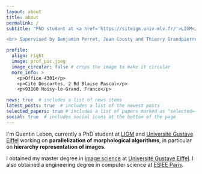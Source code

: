 ```yaml
---
layout: about
title: about
permalink: /
subtitle: "PhD student at <a href='https://siteigm.univ-mlv.fr/'>LIGM</a> and <a href='https://www.univ-gustave-eiffel.fr/'>Université Gustave Eiffel</a>.

<br> Supervised by Benjamin Perret, Jean Cousty and Thierry Grandpierre."

profile:
  align: right
  image: prof_pic.jpeg
  image_circular: false # crops the image to make it circular
  more_info: >
    <p>Office 4301</p>
    <p>Cité Descartes, 2 Bd Blaise Pascal</p>
    <p>93160 Noisy-le-Grand, France</p>

news: true  # includes a list of news items
latest_posts: true  # includes a list of the newest posts
selected_papers: true # includes a list of papers marked as "selected={true}"
social: true  # includes social icons at the bottom of the page
---
```


I'm Quentin Lebon, currently a PhD student at [LIGM](https://siteigm.univ-mlv.fr/) and [Université Gustave Eiffel](https://www.univ-gustave-eiffel.fr/) working on **parallelization of morphological algorithms**, in particular on **hierarchy representation of images**.

I obtained my master degree in [image science](https://formations.univ-gustave-eiffel.fr/index.php?id=1941&tx_agof_brochure%5Baction%5D=show&tx_agof_brochure%5Bbrochure%5D=419&tx_agof_brochure%5Bcontroller%5D=Brochure&L=1&cHash=9cc7eb4e2d90a95bdc6d2cc86606da5a) at [Université Gustave Eiffel](https://www.univ-gustave-eiffel.fr/). I also obtained a engineering degree in computer science at [ESIEE Paris](https://www.esiee.fr/).